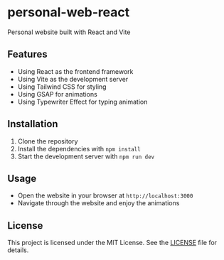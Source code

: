 # personal-web-react

Personal website built with React and Vite

## Features

-   Using React as the frontend framework
-   Using Vite as the development server
-   Using Tailwind CSS for styling
-   Using GSAP for animations
-   Using Typewriter Effect for typing animation

## Installation

1. Clone the repository
2. Install the dependencies with `npm install`
3. Start the development server with `npm run dev`

## Usage

-   Open the website in your browser at `http://localhost:3000`
-   Navigate through the website and enjoy the animations

## License

This project is licensed under the MIT License. See the [LICENSE](LICENSE) file for details.
